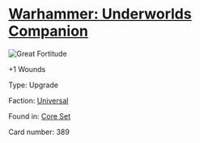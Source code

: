 # [Warhammer: Underworlds Companion](https://guidokessels.github.io/wh-underworlds)

  

![Great Fortitude](https://warhammerunderworlds.com/wp-content/uploads/sites/6/2017/12/389_ENG-Great-Fortitude.png)

+1 Wounds

Type: Upgrade

Faction: [Universal](https://guidokessels.github.io/wh-underworlds/factions/universal.md)

Found in: [Core Set](https://guidokessels.github.io/wh-underworlds/locations/core-set.md)

Card number: 389
